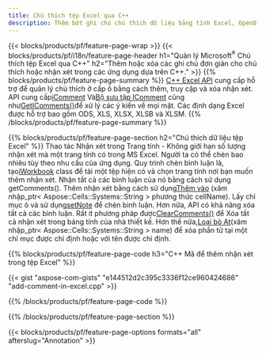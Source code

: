 ```yaml
---
title: Chú thích tệp Excel qua C++
description: Thêm bớt ghi chú chú thích dữ liệu bảng tính Excel, OpenOffice với thư viện C++.
---
```

{{< blocks/products/pf/feature-page-wrap >}}
{{< blocks/products/pf/i18n/feature-page-header h1="Quản lý Microsoft<sup>&reg;</sup> Chú thích tệp Excel qua C++" h2="Thêm hoặc xóa các ghi chú đơn giản cho chú thích hoặc nhận xét trong các ứng dụng dựa trên C++." >}}
{{% blocks/products/pf/feature-page-summary %}}
[C++ Excel API](/cells/vi/cpp/) cung cấp hỗ trợ để quản lý chú thích ở cấp ô bằng cách thêm, truy cập và xóa nhận xét. API cung cấp[iComment](https://reference.aspose.com/cells/cpp/class/aspose.cells.i_comment) Và[Bộ sưu tập IComment](https://reference.aspose.com/cells/cpp/class/aspose.cells.i_comment_collection) cũng như[GetIComments()](https://reference.aspose.com/cells/cpp/class/aspose.cells.i_worksheet#ae7cce5f85b7b25a1e5c58df1b613ca5a)để xử lý các ý kiến về mọi mặt. Các định dạng Excel được hỗ trợ bao gồm ODS, XLS, XLSX, XLSB và XLSM.
{{% /blocks/products/pf/feature-page-summary %}}

{{% blocks/products/pf/feature-page-section h2="Chú thích dữ liệu tệp Excel" %}}
 Thao tác Nhận xét trong Trang tính - Không giới hạn số lượng nhận xét mà một trang tính có trong MS Excel. Người ta có thể chèn bao nhiêu tùy theo nhu cầu của ứng dụng. Quy trình chèn bình luận là, tạo[iWorkbook](https://reference.aspose.com/cells/cpp/class/aspose.cells.i_workbook) class để tải một tệp hiện có và chọn trang tính nơi bạn muốn thêm nhận xét. Nhận tất cả các bình luận của nó bằng cách sử dụng getComments(). Thêm nhận xét bằng cách sử dụng[Thêm vào](https://reference.aspose.com/cells/cpp/class/aspose.cells.i_comment_collection#a3f014415e292fa15c6220e9727dad384) (xâm nhập_ptr< Aspose::Cells::Systems::String > phương thức cellName). Lấy chỉ mục ô và sử dụng[setNote](https://reference.aspose.com/cells/cpp/class/aspose.cells.i_comment#a791b9d4e9bf3975709a7f93b5db09580) để chèn bình luận. Hơn nữa, API có khả năng xóa tất cả các bình luận. Rất ít phương pháp được[ClearComments()](https://reference.aspose.com/cells/cpp/class/aspose.cells.i_worksheet#ad4e0ea291ae60fc1b5d815e520edc6c3) để Xóa tất cả nhận xét trong bảng tính của nhà thiết kế. Hơn thế nữa,[Loại bỏ At](https://reference.aspose.com/cells/cpp/class/aspose.cells.i_worksheet_collection#addabcc7d7d76874694018fb3ba37b72c)(xâm nhập_ptr< Aspose::Cells::Systems::String > name) để xóa phần tử tại một chỉ mục được chỉ định hoặc với tên được chỉ định.

{{% blocks/products/pf/feature-page-code h3="C++ Mã để thêm nhận xét trong tệp Excel" %}}

{{< gist "aspose-com-gists" "e144512d2c395c3336f12ce960424686" "add-comment-in-excel.cpp" >}}

{{% /blocks/products/pf/feature-page-code %}}

{{% /blocks/products/pf/feature-page-section %}}

{{< blocks/products/pf/feature-page-options formats="all" afterslug="Annotation" >}}
